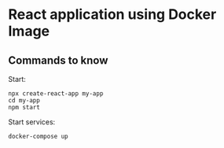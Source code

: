 # React application using Docker Image

## Commands to know

Start:

```shell
npx create-react-app my-app
cd my-app
npm start
```

Start services:

```shell
docker-compose up
```
